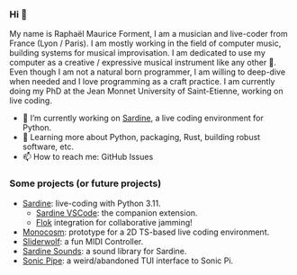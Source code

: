 ### Hi 👋

My name is Raphaël Maurice Forment, I am a musician and live-coder from France (Lyon / Paris). I am mostly working in the field of computer music, building systems for musical improvisation. I am dedicated to use my computer as a creative / expressive musical instrument like any other 🐡. Even though I am not a natural born programmer, I am willing to deep-dive when needed and I love programming as a craft practice. I am currently doing my PhD at the Jean Monnet University of Saint-Etienne, working on live coding.

- 🔭 I’m currently working on [Sardine](https://sardine.raphaelforment.fr/), a live coding environment for Python.
- 🌱 Learning more about Python, packaging, Rust, building robust software, etc.
- 📫 How to reach me: GitHub Issues

### Some projects (or future projects)

- [Sardine](https://github.com/Bubobubobubobubo/sardine): live-coding with Python 3.11.
  - [Sardine VSCode](https://github.com/Bubobubobubobubo/sardine-vscode): the companion extension.
  - [Flok](https://github.com/munshkr/flok) integration for collaborative jamming!
- [Monocosm](https://github.com/Bubobubobubobubo/Monocosm): prototype for a 2D TS-based live coding environment.
- [Sliderwolf](https://github.com/Bubobubobubobubo/sliderwolf): a fun MIDI Controller.
- [Sardine Sounds](https://github.com/Bubobubobubobubo/sardine-sounds): a sound library for Sardine.
- [Sonic Pipe](https://github.com/Bubobubobubobubo/sonic_pipe): a weird/abandoned TUI interface to Sonic Pi.
